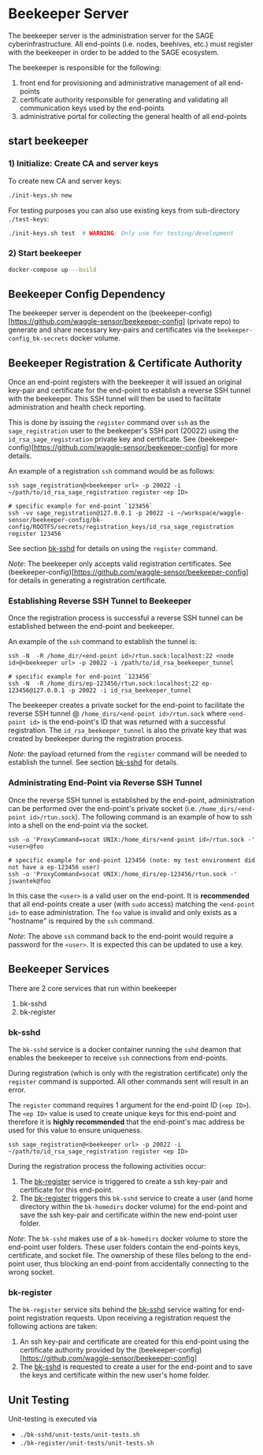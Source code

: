 # Beekeeper Server

The beekeeper server is the administration server for the SAGE cyberinfrastructure.
All end-points (i.e. nodes, beehives, etc.) must register with the beekeeper
in order to be added to the SAGE ecosystem.

The beekeeper is responsible for the following:
1. front end for provisioning and administrative management of all end-points
2. certificate authority responsible for generating and validating all
communication keys used by the end-points
3. administrative portal for collecting the general health of all end-points


## start beekeeper

### 1) Initialize: Create CA and server keys

To create new CA and server keys:
```bash
./init-keys.sh new
```

For testing purposes you can also use existing keys from sub-directory `./test-keys`:

```bash
./init-keys.sh test  # WARNING: Only use for testing/development
```

### 2) Start beekeeper

```bash
docker-compose up --build
```



## Beekeeper Config Dependency

The beekeeper server is dependent on the (beekeeper-config)[https://github.com/waggle-sensor/beekeeper-config] (private repo) to generate and share necessary
key-pairs and certificates via the `beekeeper-config_bk-secrets` docker
volume.

## Beekeeper Registration & Certificate Authority

Once an end-point registers with the beekeeper it will issued an original
key-pair and certificate for the end-point to establish a reverse SSH tunnel
with the beekeeper.  This SSH tunnel will then be used to facilitate
administration and health check reporting.

This is done by issuing the `register` command over `ssh` as the
`sage_registration` user to the beekeeper's SSH port (20022) using the
`id_rsa_sage_registration` private key and certificate.  See
(beekeeper-config)[https://github.com/waggle-sensor/beekeeper-config]
for more details.

An example of a registration `ssh` command would be as follows:

```
ssh sage_registration@<beekeeper url> -p 20022 -i ~/path/to/id_rsa_sage_registration register <ep ID>

# specific example for end-point `123456`
ssh -vv sage_registration@127.0.0.1 -p 20022 -i ~/workspace/waggle-sensor/beekeeper-config/bk-config/ROOTFS/secrets/registration_keys/id_rsa_sage_registration register 123456
```

See section [bk-sshd](#bksshd) for details on using the `register` command.

_Note_: The beekeeper only accepts valid registration certificates.  See
(beekeeper-config)[https://github.com/waggle-sensor/beekeeper-config] for
details in generating a registration certificate.

### Establishing Reverse SSH Tunnel to Beekeeper

Once the registration process is successful a reverse SSH tunnel can be
established between the end-point and beekeeper.

An example of the `ssh` command to establish the tunnel is:

```
ssh -N  -R /home_dir/<end-point id>/rtun.sock:localhost:22 <node id>@<beekeeper url> -p 20022 -i /path/to/id_rsa_beekeeper_tunnel

# specific example for end-point `123456`
ssh -N  -R /home_dirs/ep-123456/rtun.sock:localhost:22 ep-123456@127.0.0.1 -p 20022 -i id_rsa_beekeeper_tunnel
```

The beekeeper creates a private socket for the end-point to facilitate the
reverse SSH tunnel @ `/home_dirs/<end-point id>/rtun.sock` where `<end-point id>`
is the end-point's ID that was returned with a successful registration.
The `id_rsa_beekeeper_tunnel` is also the private key that was created by
beekeeper during the registration process.

_Note_: the payload returned from the `register` command will be needed to
establish the tunnel.  See section [bk-sshd](#bk-sshd) for details.

### Administrating End-Point via Reverse SSH Tunnel

Once the reverse SSH tunnel is established by the end-point, administration
can be performed over the end-point's private socket (i.e. `/home_dirs/<end-point id>/rtun.sock`).  The following command is an example of how to ssh into a shell
on the end-point via the socket.

```
ssh -o 'ProxyCommand=socat UNIX:/home_dirs/<end-point id>/rtun.sock -' <user>@foo

# specific example for end-point 123456 (note: my test environment did not have a ep-123456 user)
ssh -o 'ProxyCommand=socat UNIX:/home_dirs/ep-123456/rtun.sock -' jswantek@foo
```

In this case the `<user>` is a valid user on the end-point.  It is **recommended**
that all end-points create a user (with `sudo` access) matching the
`<end-point id>` to ease administration.  The `foo` value is invalid and only
exists as a "hostname" is required by the `ssh` command.

_Note_: The above `ssh` command back to the end-point would require a password
for the `<user>`.  It is expected this can be updated to use a key.

## Beekeeper Services

There are 2 core services that run within beekeeper
1. bk-sshd
2. bk-register

### <a name="bksshd"></a>bk-sshd

The `bk-sshd` service is a docker container running the `sshd` deamon that
enables the beekeeper to receive `ssh` connections from end-points.

During registration (which is only with the registration certificate) only the
`register` command is supported.  All other commands sent will result in an
error.

The `register` command requires 1 argument for the end-point ID (`<ep ID>`).
The `<ep ID>` value is used to create unique keys for this end-point and therefore
it is **highly recommended** that the end-point's mac address be used for this
value to ensure uniqueness.

```
ssh sage_registration@<beekeeper url> -p 20022 -i ~/path/to/id_rsa_sage_registration register <ep ID>
```

During the registration process the following activities occur:
1. The [bk-register](#bkregister) service is triggered to create a ssh key-pair
and certificate for this end-point.
2. The [bk-register](#bkregister) triggers this `bk-sshd` service to create
a user (and home directory within the `bk-homedirs` docker volume) for the
end-point and save the ssh key-pair and certificate within the new
end-point user folder.

_Note_: The `bk-sshd` makes use of a `bk-homedirs` docker volume to store the
end-point user folders.  These user folders contain the end-points keys,
certificate, and socket file.  The ownership of these files belong to the
end-point user, thus blocking an end-point from accidentally connecting to
the wrong socket.

### <a name="bkregister"></a>bk-register

The `bk-register` service sits behind the [bk-sshd](#bksshd) service waiting
for end-point registration requests.  Upon receiving a registration request
the following actions are taken:

1. An ssh key-pair and certificate are created for this end-point using the
certificate authority provided by the (beekeeper-config)[https://github.com/waggle-sensor/beekeeper-config]
2. The [bk-sshd](#bksshd) is requested to create a user for the end-point and
to save the keys and certificate within the new user's home folder.

## Unit Testing

Unit-testing is executed via
- `./bk-sshd/unit-tests/unit-tests.sh`
- `./bk-register/unit-tests/unit-tests.sh`
